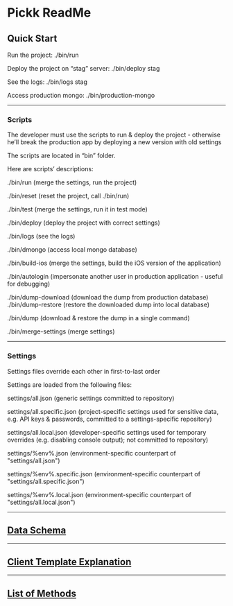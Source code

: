 # Pickk ReadMe

## Quick Start

Run the project: ./bin/run

Deploy the project on “stag” server: ./bin/deploy stag

See the logs: ./bin/logs stag

Access production mongo: ./bin/production-mongo

-------
### Scripts

The developer must use the scripts to run & deploy the project - otherwise he’ll break the production app by deploying a new version with old settings

The scripts are located in “bin” folder.

Here are scripts’ descriptions:

./bin/run (merge the settings, run the project)

./bin/reset (reset the project, call ./bin/run)

./bin/test (merge the settings, run it in test mode)

./bin/deploy (deploy the project with correct settings)

./bin/logs (see the logs)

./bin/dmongo (access local mongo database)

./bin/build-ios (merge the settings, build the iOS version of the application)

./bin/autologin (impersonate another user in production application - useful for debugging)

./bin/dump-download (download the dump from production database)
./bin/dump-restore (restore the downloaded dump into local database)

./bin/dump (download & restore the dump in a single command)

./bin/merge-settings (merge settings)

-------
### Settings

Settings files override each other in first-to-last order

Settings are loaded from the following files:

settings/all.json (generic settings committed to repository)

settings/all.specific.json (project-specific settings used for sensitive data, e.g. API keys & passwords, committed to a settings-specific repository)

settings/all.local.json (developer-specific settings used for temporary overrides (e.g. disabling console output); not committed to repository)

settings/%env%.json (environment-specific counterpart of "settings/all.json")

settings/%env%.specific.json (environment-specific counterpart of "settings/all.specific.json")

settings/%env%.local.json (environment-specific counterpart of "settings/all.local.json")

-----
## [Data Schema](https://docs.google.com/document/d/1ZDvnep8EnWKeMqWSUmbNrk8SSLp_BPHhIYUkbCOOGrQ/edit?usp=sharing)
----

## [Client Template Explanation](https://bitbucket.org/pickk/pickk/src/d62f3373b6cff6afa354e0ed057a7193ab306996/Section-Methods.txt?at=redesign&fileviewer=file-view-default)

---

## [List of Methods](https://bitbucket.org/pickk/pickk/src/d62f3373b6cff6afa354e0ed057a7193ab306996/client-templates-docs.txt?at=redesign&fileviewer=file-view-default)